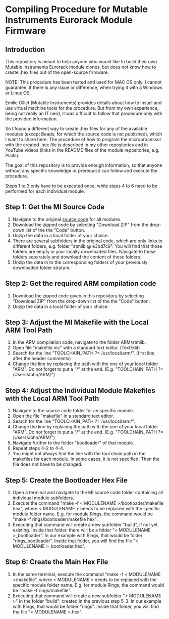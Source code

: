 # Compiling Procedure for Mutable Instruments Eurorack Module Firmware
## Introduction
This repository is meant to help anyone who would like to build their own Mutable Instruments Eurorack module clones, but does not know how to create .hex files out of the open-source firmware.

NOTE! This procedure has been tested and used for MAC OS only. I cannot guarantee, if there is any issue or difference, when trying it with a Windows or Linux OS.

Émilie Gillet (Mutable Instruments) provides details about how to install and use virtual machine tools for the procedure. 
But from my own experience, being not really an IT nerd, it was difficult to follow that procedure only with the provided information.

So I found a different way to create .hex files for any of the available modules (except Beads, for which the source code is not published), which I want to share here. The procedure of how to program the microprocessor with the created .hex file is described in my other repositories and in YouTube videos (links in the README files of the module repositories, e.g. Plaits).

The goal of this repository is to provide enough information, so that anyone without any specific knowledge or prerequisit can follow and execute the procedure.

Steps 1 to 3 only have to be executed once, while steps 4 to 6 need to be performed for each individual module.

## Step 1: Get the MI Source Code
1. Navigate to the original [source code](https://github.com/pichenettes/eurorack) for all modules.
2. Download the zipped code by selecting "Download ZIP" from the drop-down list of the the "Code" button.
3. Unzip the data in a local folder of your choice.
4. There are several subfolders in the original code, which are only links to different folders, e.g. folder "stmlib @ e3bd7c9". You will find that those folders are empty in your locally downloaded files. Navigate to those folders separately and download the content of those folders.
5. Unzip the data in to the corresponding folders of your previously downloaded folder struture.

## Step 2: Get the required ARM compilation code
1. Download the zipped code given in this repository by selecting "Download ZIP" from the drop-down list of the the "Code" button.
2. Unzip the data in a local folder of your choice.

## Step 3: Adjust the MI Makefile with the Local ARM Tool Path
1. In the ARM compilation code, navigate to the folder ARM/stmlib.
2. Open file "makefile.inc" with a standard text editor. (TextEdit)
3. Search for the line "TOOLCHAIN_PATH ?= /usr/local/arm/". (first line after the header comments)
4. Change the line by replacing the path with the one of your local folder "ARM". Do not forget to put a "/" at the end. (E.g. "TOOLCHAIN_PATH ?= /Users/John/ARM/")

## Step 4: Adjust the Individual Module Makefiles with the Local ARM Tool Path
1. Navigate to the source code folder for an specific module.
2. Open the file "makefile" in a standard text editor.
3. Search for the line "TOOLCHAIN_PATH ?= /usr/local/arm/".
4. Change the line by replacing the path with the one of your local folder "ARM". Do not forget to put a "/" at the end. (E.g. "TOOLCHAIN_PATH ?= /Users/John/ARM/")
5. Navigate further to the folder "bootloader" of that module.
6. Repeat steps 4-2 to 4-4.
7. You might not always find the line with the tool chain path in the makefiles for each module. In some cases, it is not specified. Then the file does not have to be changed.

## Step 5: Create the Bootloader Hex File
1. Open a terminal and navigate to the MI source code folder containing all individual module subfolders.
2. Execute the command "make -f < MODULENAME >/bootloader/makefile hex", where < MODULENAME > needs to be replaced with the specific module folder name. E.g. for module Rings, the command would be "make -f rings/bootloader/makefile hex".
3. Executing that command will create a new subfolder "build", if not yet existing. Inside that folder, there will be a folder "< MODULENAME >_bootloader". In our example with Rings, that would be folder "rings_bootloader". Inside that folder, you will find the file "< MODULENAME >_bootloader.hex".

## Step 6: Create the Main Hex File
1. In the same terminal, execute the command "make -f < MODULENAME >/makefile", where < MODULENAME > needs to be replaced with the specific module folder name. E.g. for module Rings, the command would be "make -f rings/makefile".
2. Executing that command will create a new subfolder "< MODULENAME >" in the folder "build", created in the previous step 5-3. In our example with Rings, that would be folder "rings". Inside that folder, you will find the file "< MODULENAME >.hex".
